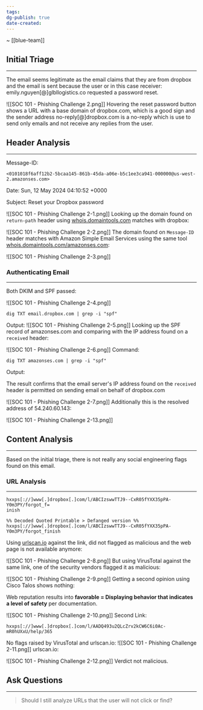 ```yaml
---
tags:
dg-publish: true
date-created:
---
```

~ [[blue-team]] 
## Initial Triage
---
The email seems legitimate as the email claims that they are from dropbox and the email is sent because the user or in this case receiver: emily.nguyen[@]glbllogistics.co requested a password reset.

![[SOC 101 - Phishing Challenge 2.png]]
Hovering the reset password button shows a URL with a base domain of dropbox.com, which is a good sign and the sender address no-reply[@]dropbox.com is a no-reply which is use to send only emails and not receive any replies from the user.
## Header Analysis
---
Message-ID:
```
<0101018f6aff12b2-5bcaa145-861b-45da-a06e-b5c1ee3ca941-000000@us-west-2.amazonses.com>
```

Date: Sun, 12 May 2024 04:10:52 +0000

Subject: Reset your Dropbox password

![[SOC 101 - Phishing Challenge 2-1.png]]
Looking up the domain found on `return-path` header using [whois.domaintools.com](whois.domaintools.com) matches with dropbox:

![[SOC 101 - Phishing Challenge 2-2.png]]
The domain found on `Message-ID` header matches with Amazon Simple Email Services using the same tool [whois.domaintools.com/amazonses.com](https://whois.domaintools.com/amazonses.com):

![[SOC 101 - Phishing Challenge 2-3.png]]
### Authenticating Email
---
Both DKIM and SPF passed:

![[SOC 101 - Phishing Challenge 2-4.png]]
```
dig TXT email.dropbox.com | grep -i "spf"
```

Output:
![[SOC 101 - Phishing Challenge 2-5.png]]
Looking up the SPF record of amazonses.com and comparing with the IP address found on a `received` header:

![[SOC 101 - Phishing Challenge 2-6.png]]
Command:

```
dig TXT amazonses.com | grep -i "spf"
```

Output:

The result confirms that the email server's IP address found on the `received` header is permitted on sending email on behalf of dropbox.com

![[SOC 101 - Phishing Challenge 2-7.png]]
Additionally this is the resolved address of 54.240.60.143:

![[SOC 101 - Phishing Challenge 2-13.png]]
## Content Analysis
---
Based on the initial triage, there is not really any social engineering flags found on this email.
### URL Analysis
---
```
hxxps[://]www[.]dropbox[.]com/l/ABCIzswwTTJ9--CxR05fYXX35pPA-Y0m3PY/forgot_f=
inish

%% Decoded Quoted Printable > Defanged version %%
hxxps[://]www[.]dropbox[.]com/l/ABCIzswwTTJ9--CxR05fYXX35pPA-Y0m3PY/forgot_finish
```

Using [urlscan.io](urlscan.io) against the link, did not flagged as malicious and the web page is not available anymore:

![[SOC 101 - Phishing Challenge 2-8.png]]
But using VirusTotal against the same link, one of the security vendors flagged it as malicious:

![[SOC 101 - Phishing Challenge 2-9.png]]
Getting a second opinion using Cisco Talos shows nothing:

Web reputation results into **favorable = Displaying behavior that indicates a level of safety** per documentation.

![[SOC 101 - Phishing Challenge 2-10.png]]
Second Link:

```
hxxps[://]www[.]dropbox[.]com/l/AADQ493u2QLcZrv2kCW6C6i0Ac-mR0hUXxU/help/365
```

No flags raised by VirusTotal and urlscan.io:
![[SOC 101 - Phishing Challenge 2-11.png]]
urlscan.io:

![[SOC 101 - Phishing Challenge 2-12.png]]
Verdict not malicious.

## Ask Questions
---
> Should I still analyze URLs that the user will not click or find?